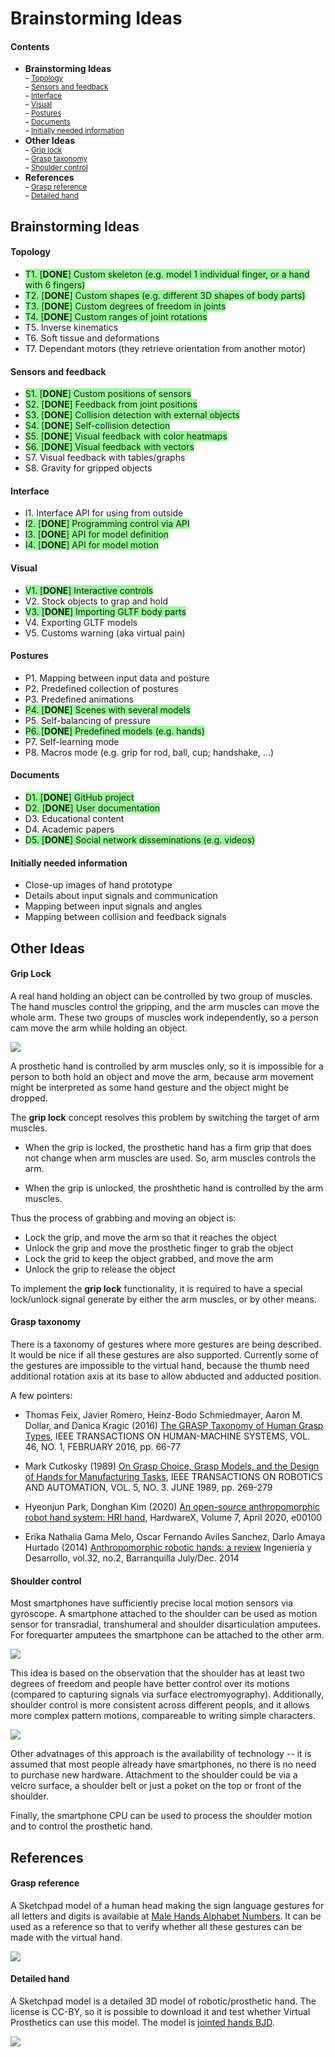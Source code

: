 # Brainstorming Ideas

#### Contents
* **Brainstorming Ideas**<small><br>
	&ndash; [Topology](#topology)<br>
	&ndash; [Sensors and feedback](#sensors-and-feedback)<br>
	&ndash; [Interface](#interface)<br>
	&ndash; [Visual](#visual)<br>
	&ndash; [Postures](#postures)<br>
	&ndash; [Documents](#documents)<br>
	&ndash; [Initially needed information](#initially-needed-information)</small>
* **Other Ideas**<small><br>
	&ndash; [Grip lock](#grip-lock)<br>
	&ndash; [Grasp taxonomy](#grasp-taxonomy)<br>
	&ndash; [Shoulder control](#shoulder-control)</small>
* **References**<small><br>
	&ndash; [Grasp reference](#grasp-reference)<br>
	&ndash; [Detailed hand](#detailed-hand)</small>


## Brainstorming Ideas

#### Topology
* <span style="background:palegreen">T1. [**DONE**] Custom skeleton (e.g. model 1 individual finger, or a hand with 6 fingers)</span>
* <span style="background:palegreen">T2. [**DONE**] Custom shapes (e.g. different 3D shapes of body parts)</span>
* <span style="background:palegreen">T3. [**DONE**] Custom degrees of freedom in joints</span>
* <span style="background:palegreen">T4. [**DONE**] Custom ranges of joint rotations</span>
* T5. Inverse kinematics
* T6. Soft tissue and deformations
* T7. Dependant motors (they retrieve orientation from another motor)

#### Sensors and feedback
* <span style="background:palegreen">S1. [**DONE**] Custom positions of sensors</span>
* <span style="background:palegreen">S2. [**DONE**] Feedback from joint positions</span>
* <span style="background:palegreen">S3. [**DONE**] Collision detection with external objects</span>
* <span style="background:palegreen">S4. [**DONE**] Self-collision detection</span>
* <span style="background:palegreen">S5. [**DONE**] Visual feedback with color heatmaps</span>
* <span style="background:palegreen">S6. [**DONE**] Visual feedback with vectors</span>
* S7. Visual feedback with tables/graphs
* S8. Gravity for gripped objects

#### Interface
* I1. Interface API for using from outside
* <span style="background:palegreen">I2. [**DONE**] Programming control via API</span>
* <span style="background:palegreen">I3. [**DONE**] API for model definition</span>
* <span style="background:palegreen">I4. [**DONE**] API for model motion</span>

#### Visual
* <span style="background:palegreen">V1. [**DONE**] Interactive controls</span>
* V2. Stock objects to grap and hold
* <span style="background:palegreen">V3. [**DONE**] Importing GLTF body parts</span>
* V4. Exporting GLTF models
* V5. Customs warning (aka virtual pain)

#### Postures
* P1. Mapping between input data and posture
* P2. Predefined collection of postures
* P3. Predefined animations
* <span style="background:palegreen">P4. [**DONE**] Scenes with several models</span>
* P5. Self-balancing of pressure
* <span style="background:palegreen">P6. [**DONE**] Predefined models (e.g. hands)</span>
* P7. Self-learning mode
* P8. Macros mode (e.g. grip for rod, ball, cup; handshake, ...)

#### Documents
* <span style="background:palegreen">D1. [**DONE**] GitHub project</span>
* <span style="background:palegreen">D2. [**DONE**] User documentation</span>
* D3. Educational content
* D4. Academic papers
* <span style="background:palegreen">D5. [**DONE**] Social network disseminations (e.g. videos)</span>

#### Initially needed information
* Close-up images of hand prototype
* Details about input signals and communication
* Mapping between input signals and angles
* Mapping between collision and feedback signals


## Other Ideas

#### Grip Lock

A real hand holding an object can be controlled by two group of muscles. The 
hand muscles control the gripping, and the arm muscles can move the whole arm.
These two groups of muscles work independently, so a person cam move the arm
while holding an object.

<img src="images/grip-lock.png">

A prosthetic hand is controlled by arm muscles only, so it is impossible for
a person to both hold an object and move the arm, because arm movement might be
interpreted as some hand gesture and the object might be dropped.

The **grip lock** concept resolves this problem by switching the target of
arm muscles.

* When the grip is locked, the prosthetic hand has a firm grip that does not
change when arm muscles are used. So, arm muscles controls the arm.

* When the grip is unlocked, the proshthetic hand is controlled by the arm
muscles.

Thus the process of grabbing and moving an object is:

* Lock the grip, and move the arm so that it reaches the object
* Unlock the grip and move the prosthetic finger to grab the object
* Lock the grid to keep the object grabbed, and move the arm
* Unlock the grip to release the object

To implement the **grip lock** functionality, it is required to have a special
lock/unlock signal generate by either the arm muscles, or by other means.


#### Grasp taxonomy

There is a taxonomy of gestures where more gestures are being described. It
would be nice if all these gestures are also supported. Currently some of the
gestures are impossible to the virtual hand, because the thumb need additional
rotation axis at its base to allow abducted and adducted position.

A few pointers:

* Thomas Feix, Javier Romero, Heinz-Bodo Schmiedmayer, Aaron M. Dollar, and Danica Kragic
(2016) [The GRASP Taxonomy of Human Grasp Types](https://is.mpg.de/uploads_file/attachment/attachment/256/grasp_taxonomy.pdf),
IEEE TRANSACTIONS ON HUMAN-MACHINE SYSTEMS, VOL. 46, NO. 1, FEBRUARY 2016, pp. 66-77

* Mark Cutkosky (1989) [On Grasp Choice, Grasp Models, and the Design of Hands for Manufacturing Tasks](http://bdmlx.stanford.edu/twiki/pub/Seabed/LiteratureReview/Cutkosky_-_1989_-_On_Grasp_Choice_Grasp_Models_and_the_Design_of_Hands_for_Manufacturing_Tasks.pdf),
IEEE TRANSACTIONS ON ROBOTICS AND AUTOMATION, VOL. 5, NO. 3. JUNE 1989, pp. 269-279

* Hyeonjun Park, Donghan Kim (2020) [An open-source anthropomorphic robot hand system: HRI hand](https://www.sciencedirect.com/science/article/pii/S2468067220300092),
HardwareX, Volume 7, April 2020, e00100

* Erika Nathalia Gama Melo, Oscar Fernando Aviles Sanchez, Darlo Amaya Hurtado (2014) [Anthropomorphic robotic hands: a review](http://www.scielo.org.co/scielo.php?script=sci_arttext&pid=S0122-34612014000200007)
Ingeniería y Desarrollo, vol.32, no.2, Barranquilla July/Dec. 2014


#### Shoulder control

Most smartphones have sufficiently precise local motion sensors via gyroscope.
A smartphone attached to the shoulder can be used as motion sensor for transradial,
transhumeral and shoulder disarticulation amputees. For forequarter amputees the
smartphone can be attached to the other arm.

<img src="images/smartphone.png">

This idea is based on the observation that the shoulder has at least two degrees
of freedom and people have better control over its motions (compared to capturing
signals via surface electromyography). Additionally, shoulder control is more
consistent across different peopls, and it allows more complex pattern motions,
compareable to writing simple characters.

<img src="images/shoulder-motion.png">

Other advatnages of this approach is the availability of technology -- it is
assumed that most people already have smartphones, no there is no need to
purchase new hardware. Attachment to the shoulder could be via a velcro surface,
a shoulder belt or just a poket on the top or front of the shoulder.

Finally, the smartphone CPU can be used to process the shoulder motion and to
control the prosthetic hand.




## References

#### Grasp reference

A Sketchpad model of a human head making the sign language gestures for all
letters and digits is available at [Male Hands Alphabet Numbers](https://sketchfab.com/3d-models/male-hands-alphabet-numbers-a2ef72dee3b34a238910cae60816dc71).
It can be used as a reference so that to verify whether all these gestures can
be made with the virtual hand.

[<img src="images/male-hands-alphabet-numbers.jpg">](https://sketchfab.com/3d-models/male-hands-alphabet-numbers-a2ef72dee3b34a238910cae60816dc71)


#### Detailed hand

A Sketchpad model is a detailed 3D model of robotic/prosthetic hand. The license
is CC-BY, so it is possible to download it and test whether Virtual Prosthetics
can use this model. The model is [jointed hands BJD](https://sketchfab.com/3d-models/jointed-hands-bjd-25da42bebf7b4f70994e9f8f0e9fe1c5).

[<img src="images/jointed-hands-bjd.jpg">](https://sketchfab.com/3d-models/jointed-hands-bjd-25da42bebf7b4f70994e9f8f0e9fe1c5)


